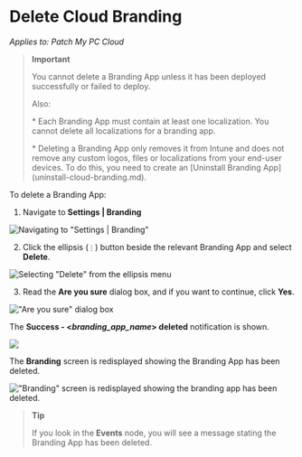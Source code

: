 # Delete Cloud Branding

_Applies to: Patch My PC Cloud_

> **Important**
>
> You cannot delete a Branding App unless it has been deployed successfully or failed to deploy.
>
> Also:
>
> \* Each Branding App must contain at least one localization. You cannot delete all localizations for a branding app.
>
> \* Deleting a Branding App only removes it from Intune and does not remove any custom logos, files or localizations from your end-user devices. To do this, you need to create an \[Uninstall Branding App]\(uninstall-cloud-branding.md).

To delete a Branding App:

1. Navigate to **Settings | Branding**

![Navigating to "Settings | Branding"](../../../.gitbook/assets/image-\(2506\).png)

2. Click the ellipsis (`⋮`) button beside the relevant Branding App and select **Delete**.

![Selecting "Delete" from the ellipsis menu](../../../.gitbook/assets/image-\(2676\).png)

3. Read the **Are you sure** dialog box, and if you want to continue, click **Yes**.

!["Are you sure" dialog box](../../../.gitbook/assets/image-\(2508\).png)

The **Success - <**_**branding\_app\_name**_**> deleted** notification is shown.

![](../../../.gitbook/assets/image-\(2677\).png)

The **Branding** screen is redisplayed showing the Branding App has been deleted.

!["Branding" screen is redisplayed showing the branding app has been  deleted.](../../../.gitbook/assets/image-\(2678\).png)

> **Tip**
>
> If you look in the **Events** node, you will see a message stating the Branding App has been deleted.
